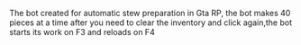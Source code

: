 The bot created for automatic stew preparation in Gta RP, the bot makes 40 pieces at a time after you need to clear the inventory and click again,the bot starts its work on F3 and reloads on F4
